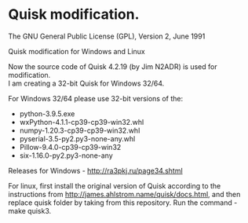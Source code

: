 # Quisk modification. 

The GNU General Public License (GPL), Version 2, June 1991

Quisk modification for Windows and Linux

Now the source code of Quisk 4.2.19 (by Jim N2ADR) is used for modification.  
I am creating a 32-bit Quisk for Windows 32/64.

For Windows 32/64 please use 32-bit versions of the:
- python-3.9.5.exe
- wxPython-4.1.1-cp39-cp39-win32.whl
- numpy-1.20.3-cp39-cp39-win32.whl
- pyserial-3.5-py2.py3-none-any.whl
- Pillow-9.4.0-cp39-cp39-win32
- six-1.16.0-py2.py3-none-any

Releases for Windows - http://ra3pkj.ru/page34.shtml

For linux, first install the original version of Quisk according to the instructions from http://james.ahlstrom.name/quisk/docs.html, and then replace quisk folder by taking from this repository. Run the command - make quisk3.
